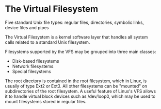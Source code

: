 # The Virtual Filesystem

Five standard Unix file types: regular files, directories, symbolic links, device files and pipes

The Virtual Filesystem is a kernel software layer that handles all system calls related to a standard Unix filesystem. 

Filesystems  supported by the VFS may be grouped into three main classes:
* Disk-based filesystems
* Network filesystems
* Special filesystems

The root directory is contained in the root filesystem, which in Linux, is usually of type Ext2 or Ext3. All other filesystems can be "mounted" on subdirectories of the root filesystem. A useful feature of Linux's VFS allows it to handle virtual block devices such as /dev/loop0, which may be used to mount filesystems stored in regular files. 
